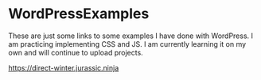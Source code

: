 # WordPressExamples
These are just some links to some examples I have done with WordPress. I am practicing implementing CSS and JS. I am currently learning it on my own and will continue to upload projects.

https://direct-winter.jurassic.ninja

